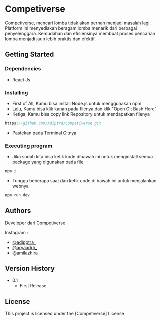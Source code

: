 # Competiverse

Competiverse, mencari lomba tidak akan pernah menjadi masalah lagi. Platform ini menyediakan beragam lomba menarik dari
berbagai penyelenggara. Kemudahan dan efisiensinya membuat proses pencarian lomba menjadi jauh lebih praktis dan efektif.

## Getting Started

### Dependencies

- React Js

### Installing

- First of All, Kamu bisa install Node.js untuk menggunakan npm
- Lalu, Kamu bisa klik kanan pada filenya dan klik "Open Git Bash Here"
- Ketiga, Kamu bisa copy link Repository untuk mendapatkan filenya

```javascript
https://github.com/Adiptra/Competiverse.git
```

- Pastekan pada Terminal Gitnya

### Executing program

- Jika sudah kita bisa ketik kode dibawah ini untuk menginstall semua package yang digunakan pada file

```javascript
npm i
```

- Tunggu beberapa saat dan ketik code di bawah ini untuk menjalankan webnya

```javascript
npm run dev
```

## Authors

Developer dari Competiverse

Instagram :

- [@adipptra\_](https://www.instagram.com/adipptra_)
- [@aryaadrh\_](https://www.instagram.com/aryaadrh_)
- [@amilazhira](https://www.instagram.com/amilazhira)

## Version History

- 0.1
  - First Release

## License

This project is licensed under the [Competiverse] License

